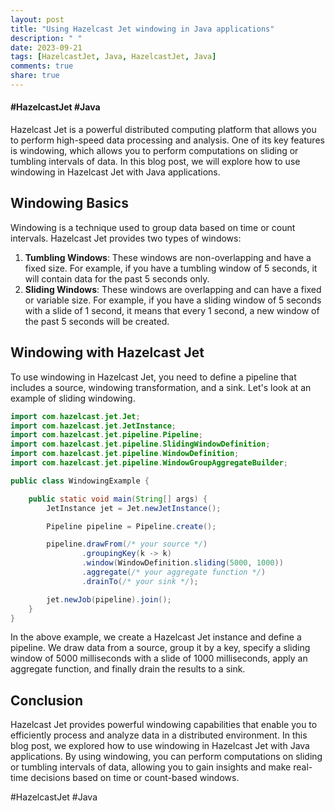 ```yaml
---
layout: post
title: "Using Hazelcast Jet windowing in Java applications"
description: " "
date: 2023-09-21
tags: [HazelcastJet, Java, HazelcastJet, Java]
comments: true
share: true
---
```

#### #HazelcastJet #Java 

Hazelcast Jet is a powerful distributed computing platform that allows you to perform high-speed data processing and analysis. One of its key features is windowing, which allows you to perform computations on sliding or tumbling intervals of data. In this blog post, we will explore how to use windowing in Hazelcast Jet with Java applications.

## Windowing Basics
Windowing is a technique used to group data based on time or count intervals. Hazelcast Jet provides two types of windows:
1. **Tumbling Windows**: These windows are non-overlapping and have a fixed size. For example, if you have a tumbling window of 5 seconds, it will contain data for the past 5 seconds only.
2. **Sliding Windows**: These windows are overlapping and can have a fixed or variable size. For example, if you have a sliding window of 5 seconds with a slide of 1 second, it means that every 1 second, a new window of the past 5 seconds will be created.

## Windowing with Hazelcast Jet
To use windowing in Hazelcast Jet, you need to define a pipeline that includes a source, windowing transformation, and a sink. Let's look at an example of sliding windowing.

```java
import com.hazelcast.jet.Jet;
import com.hazelcast.jet.JetInstance;
import com.hazelcast.jet.pipeline.Pipeline;
import com.hazelcast.jet.pipeline.SlidingWindowDefinition;
import com.hazelcast.jet.pipeline.WindowDefinition;
import com.hazelcast.jet.pipeline.WindowGroupAggregateBuilder;

public class WindowingExample {

    public static void main(String[] args) {
        JetInstance jet = Jet.newJetInstance();

        Pipeline pipeline = Pipeline.create();

        pipeline.drawFrom(/* your source */)
                .groupingKey(k -> k)
                .window(WindowDefinition.sliding(5000, 1000))
                .aggregate(/* your aggregate function */)
                .drainTo(/* your sink */);

        jet.newJob(pipeline).join();
    }
}
```

In the above example, we create a Hazelcast Jet instance and define a pipeline. We draw data from a source, group it by a key, specify a sliding window of 5000 milliseconds with a slide of 1000 milliseconds, apply an aggregate function, and finally drain the results to a sink.

## Conclusion
Hazelcast Jet provides powerful windowing capabilities that enable you to efficiently process and analyze data in a distributed environment. In this blog post, we explored how to use windowing in Hazelcast Jet with Java applications. By using windowing, you can perform computations on sliding or tumbling intervals of data, allowing you to gain insights and make real-time decisions based on time or count-based windows.

#HazelcastJet #Java